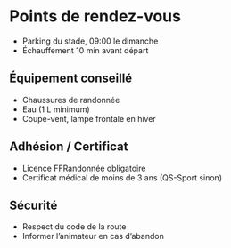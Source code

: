 # Points de rendez-vous
- Parking du stade, 09:00 le dimanche
- Échauffement 10 min avant départ

## Équipement conseillé
- Chaussures de randonnée
- Eau (1 L minimum)
- Coupe-vent, lampe frontale en hiver

## Adhésion / Certificat
- Licence FFRandonnée obligatoire
- Certificat médical de moins de 3 ans (QS-Sport sinon)

## Sécurité
- Respect du code de la route
- Informer l’animateur en cas d’abandon
